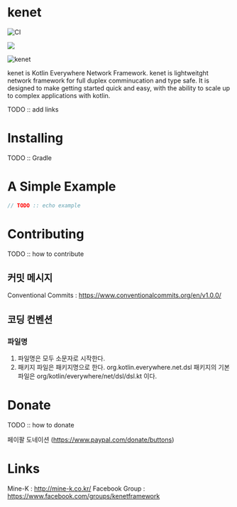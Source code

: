 # kenet

![CI](https://github.com/kotlin-everywhere/kenet/actions/workflows/gradle.yml/badge.svg)

[![](https://jitpack.io/v/kotlin-everywhere/kenet.svg)](https://jitpack.io/#kotlin-everywhere/kenet)

![kenet](https://user-images.githubusercontent.com/682021/123745117-c260c200-d8ea-11eb-88fd-1e465cd47e00.png)

kenet is Kotlin Everywhere Network Framework.
kenet is lightweitght network framework for full duplex comminucation and type safe. It is designed to make getting started quick and easy, with the ability to scale up to complex applications with kotlin. 

TODO ::  add links

# Installing

TODO :: Gradle

# A Simple Example

```kotlin
// TODO :: echo example
```

# Contributing

TODO :: how to contribute

## 커밋 메시지

Conventional Commits : https://www.conventionalcommits.org/en/v1.0.0/

## 코딩 컨벤션

### 파일명

1. 파일명은 모두 소문자로 시작한다.
2. 패키지 파일은 패키지명으로 한다. org.kotlin.everywhere.net.dsl 패키지의 기본 파일은 org/kotlin/everywhere/net/dsl/dsl.kt 이다.

# Donate

TODO :: how to donate

페이팔 도네이션 (https://www.paypal.com/donate/buttons)

# Links

Mine-K : http://mine-k.co.kr/
Facebook Group : https://www.facebook.com/groups/kenetframework

